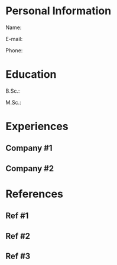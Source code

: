 # Personal Information
Name:

E-mail:

Phone:

# Education
B.Sc.:

M.Sc.:

# Experiences

## Company #1

## Company #2

# References
## Ref #1

## Ref #2

## Ref #3


